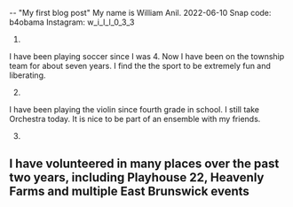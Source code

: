  --
 "My first blog post"
 My name is William Anil.
2022-06-10
Snap code: b4obama
Instagram: w_i_l_l_0_3_3
  
  1.
  I have been playing soccer since I was 4. Now I have been on the township team for about seven years. I find the the sport to be extremely fun and liberating.
 
 2.
  I have been playing the violin since fourth grade in school. I still take Orchestra today. It is nice to be part of an ensemble with my friends.
 
 3.
  I have volunteered in many places over the past two years, including Playhouse 22, Heavenly Farms and multiple East Brunswick events
--

